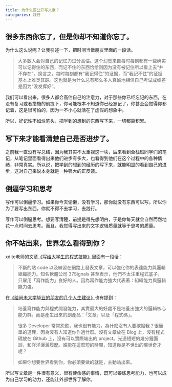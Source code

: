```yaml
---
title: 为什么要公开写文章？
categories: 践行
---
```


## 很多东西你忘了，但是你却不知道你忘了。

为什么这么说呢？让我引述一下，把时间当做朋友里面的一段话。

> 大多数人会对自己的记忆力过分高估。这个幻觉来自每时每刻都有一些确实可以记得住的东西，而记不住的东西恰恰则因为没有被记住所以看上去“并不存在”。换言之，每时每刻都有“我记得住”的证据，而“我记不住”的证据基本上难觅其踪。这也就是为什么总有那么多人真诚地相信自己考试成绩差是因为“没发挥好”。

我们可以看出来，很多人都会高估自己的注意力，对于那些你已经忘记的东西，在没有复习或者措施的前提下，你可能根本不知道你已经忘记了，你甚至会觉得你都记着，这是很可怕的，因为一不小心就活在了虚假的想象中。

所以，好记性不如烂笔头，把学到的想到的东西写下来，一切都靠积累。

## 写下来才能看清楚自己是否进步了。

之前我一直没有写总结，因为我其实不太重视这一块，后来看到全栈班同学们的笔记，从笔记里面看得出来他们进步有多大，也看得到他们在这个过程中的各种情绪，非常真实。所以说，把学到的想到的经历的写下来，就能明显的看到自己的进步，这对自己来说本身就是一种强大的正反馈。

## 倒逼学习和思考

写作可以倒逼学习。如果你今天偷懒，没有学习，那你就没有东西可以写。所以你为了要写出东西，你就不得不去学习，去践行。

写作可以倒逼思考。想要写清楚，前提是得先想明白，于是你每天就会自然而然地花一点时间去思考。而且，我觉得写出来的文字逻辑质量就等于思考的质量。

## 你不站出来，世界怎么看得到你？

xdite老师的文章[《写给大学生的程式技能》](http://blog.xdite.net/posts/2013/11/22/opensource-cheatsheets)里面有一段话：

> 不斷的貼 code 以及練習在網路上發表文章，可以強化你的表達能力與邏輯組織能力。知名軟體公司 37Signals 甚至表示，他們不太注重程式底子，只雇用「寫作能力」良好的人。因為寫作能力強大代表著：組織能力與邏輯能力強。

在[《给尚未大学毕业的朋友的几个人生建议》](http://blog.xdite.net/posts/2012/10/26/another-advice-for-undergraduate)也有提到：

> 培養寫作能力與程式開發能力，其實最大的好處不是培養出強大的邏輯核心能力群。而是產生出來的副產品：「文章」以及「程式碼」。
>
> 很多 Developer 常常怨歎，我也很有能力，為什麼沒有人要挖掘我？很簡單的道理，因為沒有人知道你作過什麼。沒有文章放在 Blog 上，沒有程式碼放在 Github 上，沒有可以實際端出的 project。光憑短短的幾分鐘面談，和洋洋灑灑履歷。誰能在這麼短的時間，知道你是不世出的曠世奇才呢？
>
> 如果你想要世界看到你，你必須要做的就是，主動站出來。

所以写文章是一件很有意义，很有使命感的事情，既可以锻炼思考能力，也可以成为自己学习的动力，还能让外部世界了解你。